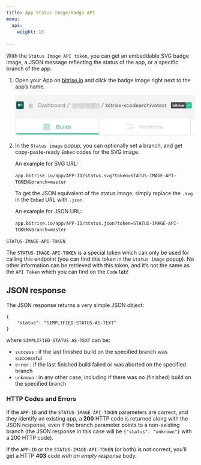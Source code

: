 ```yaml
---
title: App Status Image/Badge API
menu:
  api:
    weight: 13

---
```

With the `Status Image API token`, you can get an embeddable SVG badge image, a JSON message reflecting the status of the app, or a specific branch of the app.

1. Open your App on [bitrise.io](https://www.bitrise.io/) and click the badge image right next to the app’s name.

   ![Printscreen](/img/api/status-image-api-token.jpg)
2. In the `Status image` popup, you can optionally set a branch, and get copy-paste-ready `Embed` codes for the SVG image.

   An example for SVG URL:

   `app.bitrise.io/app/APP-ID/status.svg?token=STATUS-IMAGE-API-TOKEN&branch=master`

   To get the JSON equivalent of the status image, simply replace the `.svg` in the `Embed` URL with `.json`.

   An example for JSON URL: 
   
   `app.bitrise.io/app/APP-ID/status.json?token=STATUS-IMAGE-API-TOKEN&branch=master`

`STATUS-IMAGE-API-TOKEN`

The `STATUS-IMAGE-API-TOKEN` is a special token which can only be used for calling this endpoint (you can find this token in the `Status image` popup). No other information can be retrieved with this token, and it’s not the same as the `API Token` which you can find on the `Code` tab!

## JSON response

The JSON response returns a very simple JSON object:

    {
        "status": "SIMPLIFIED-STATUS-AS-TEXT"
    }
    

where `SIMPLIFIED-STATUS-AS-TEXT` can be:

* `success` : if the last finished build on the specified branch was successful
* `error` : if the last finished build failed or was aborted on the specified branch
* `unknown` : in any other case, including if there was no (finished) build on the specified branch

### HTTP Codes and Errors

If the `APP-ID` and the `STATUS-IMAGE-API-TOKEN` parameters are correct, and they identify an existing app, a **200** HTTP code is returned along with the JSON response, even if the branch parameter points to a non-existing branch (the JSON response in this case will be `{"status": "unknown"}` with a 200 HTTP code).

If the `APP-ID` or the `STATUS-IMAGE-API-TOKEN` (or both) is not correct, you’ll get a HTTP **403** code _with an empty response_ body.